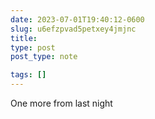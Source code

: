 ```yaml
---
date: 2023-07-01T19:40:12-0600
slug: u6efzpvad5petxey4jmjnc
title: 
type: post
post_type: note

tags: []
---
```

One more from last night



